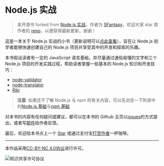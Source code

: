 # Node.js 实战

> 本开源书 forked from [Node.js 实战](https://github.com/SFantasy/node-in-action)，作者为 [SFantasy](https://github.com/SFantasy)，欢迎大家 star 原作者的 [repo](https://github.com/SFantasy/node-in-action)，以便获得最新更新，谢谢！

这是一本关于 Node.js 实战的小书（更新说明可以[点此查看](./appendix/update.md)），旨在让 Node.js 初学者能够快速创建自己的 Node.js 项目并享受其中的开发和探索的乐趣。

本书假设读者有一定的 JavaScript 语言基础，并尽量通过通俗易懂的文字和三个 Node.js 项目的开发实践过程，帮助读者掌握一些基本的 Node.js 知识和开发技巧：

- [node-validator](https://github.com/SFantasy/node-validator)
- [node-translator](https://github.com/SFantasy/node-translator)
- [Riki](https://github.com/SFantasy/Riki)

> **注意**: 如果还不了解 Node.js 与 npm 的有关内容，可以先浏览一下附录中的[Node.js 基础](./appendix/basic.md)与[npm 基础](./appendix/npm.md)

对本书的内容有任何疑问或建议，都可以在本书的 Github 主页以[issues](https://github.com/SFantasy/node-in-action/issues)的方式提出，或者写[邮件](mailto:fantasyshao@icloud.com)给作者反馈。

最后，欢迎给本书点上一个 [Star](https://github.com/SFantasy/node-in-action) 或通过支付宝[打赏作者](http://blog.fantasy.codes/donate/)一杯咖啡。

---

本作品采用[CC-BY-NC 4.0协议](http://creativecommons.org/licenses/by-nc/4.0/)进行许可。

![知识共享许可协议](https://i.creativecommons.org/l/by-nc/4.0/88x31.png)
